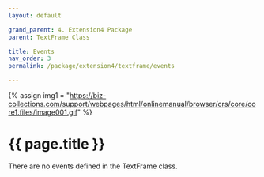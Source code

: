 ```yaml
---
layout: default

grand_parent: 4. Extension4 Package
parent: TextFrame Class

title: Events
nav_order: 3
permalink: /package/extension4/textframe/events

---
```

{% assign img1 = "https://biz-collections.com/support/webpages/html/onlinemanual/browser/crs/core/core1.files/image001.gif" %}


# {{ page.title }}

There are no events defined in the TextFrame class.